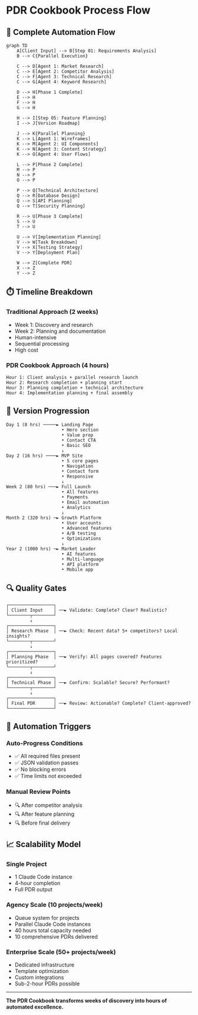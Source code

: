 # PDR Cookbook Process Flow

## 🔄 Complete Automation Flow

```mermaid
graph TD
    A[Client Input] --> B[Step 01: Requirements Analysis]
    B --> C{Parallel Execution}
    
    C --> D[Agent 1: Market Research]
    C --> E[Agent 2: Competitor Analysis]
    C --> F[Agent 3: Technical Research]
    C --> G[Agent 4: Keyword Research]
    
    D --> H[Phase 1 Complete]
    E --> H
    F --> H
    G --> H
    
    H --> I[Step 05: Feature Planning]
    I --> J[Version Roadmap]
    
    J --> K{Parallel Planning}
    K --> L[Agent 1: Wireframes]
    K --> M[Agent 2: UI Components]
    K --> N[Agent 3: Content Strategy]
    K --> O[Agent 4: User Flows]
    
    L --> P[Phase 2 Complete]
    M --> P
    N --> P
    O --> P
    
    P --> Q[Technical Architecture]
    Q --> R[Database Design]
    Q --> S[API Planning]
    Q --> T[Security Planning]
    
    R --> U[Phase 3 Complete]
    S --> U
    T --> U
    
    U --> V[Implementation Planning]
    V --> W[Task Breakdown]
    V --> X[Testing Strategy]
    V --> Y[Deployment Plan]
    
    W --> Z[Complete PDR]
    X --> Z
    Y --> Z
```

## ⏱️ Timeline Breakdown

### Traditional Approach (2 weeks)
- Week 1: Discovery and research
- Week 2: Planning and documentation
- Human-intensive
- Sequential processing
- High cost

### PDR Cookbook Approach (4 hours)
```
Hour 1: Client analysis + parallel research launch
Hour 2: Research completion + planning start  
Hour 3: Planning completion + technical architecture
Hour 4: Implementation planning + final assembly
```

## 🎯 Version Progression

```
Day 1 (8 hrs) ─────► Landing Page
                     • Hero section
                     • Value prop
                     • Contact CTA
                     • Basic SEO
                     ↓
Day 2 (16 hrs) ────► MVP Site
                     • 5 core pages
                     • Navigation
                     • Contact form
                     • Responsive
                     ↓
Week 2 (80 hrs) ───► Full Launch
                     • All features
                     • Payments
                     • Email automation
                     • Analytics
                     ↓
Month 2 (320 hrs) ─► Growth Platform
                     • User accounts
                     • Advanced features
                     • A/B testing
                     • Optimizations
                     ↓
Year 2 (1000 hrs) ─► Market Leader
                     • AI features
                     • Multi-language
                     • API platform
                     • Mobile app
```

## 🔍 Quality Gates

```
┌─────────────────┐
│ Client Input    │ ──► Validate: Complete? Clear? Realistic?
└────────┬────────┘
         ↓
┌─────────────────┐
│ Research Phase  │ ──► Check: Recent data? 5+ competitors? Local insights?
└────────┬────────┘
         ↓
┌─────────────────┐
│ Planning Phase  │ ──► Verify: All pages covered? Features prioritized?
└────────┬────────┘
         ↓
┌─────────────────┐
│ Technical Phase │ ──► Confirm: Scalable? Secure? Performant?
└────────┬────────┘
         ↓
┌─────────────────┐
│ Final PDR       │ ──► Review: Actionable? Complete? Client-approved?
└─────────────────┘
```

## 🚀 Automation Triggers

### Auto-Progress Conditions
- ✅ All required files present
- ✅ JSON validation passes  
- ✅ No blocking errors
- ✅ Time limits not exceeded

### Manual Review Points
- 🔍 After competitor analysis
- 🔍 After feature planning
- 🔍 Before final delivery

## 📈 Scalability Model

### Single Project
- 1 Claude Code instance
- 4-hour completion
- Full PDR output

### Agency Scale (10 projects/week)
- Queue system for projects
- Parallel Claude Code instances
- 40 hours total capacity needed
- 10 comprehensive PDRs delivered

### Enterprise Scale (50+ projects/week)
- Dedicated infrastructure
- Template optimization
- Custom integrations
- Sub-2-hour PDRs possible

---

**The PDR Cookbook transforms weeks of discovery into hours of automated excellence.**